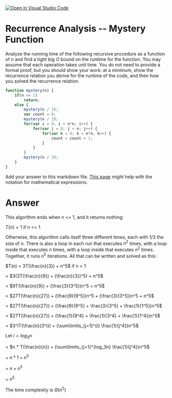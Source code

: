 [![Open in Visual Studio Code](https://classroom.github.com/assets/open-in-vscode-718a45dd9cf7e7f842a935f5ebbe5719a5e09af4491e668f4dbf3b35d5cca122.svg)](https://classroom.github.com/online_ide?assignment_repo_id=11730512&assignment_repo_type=AssignmentRepo)
# Recurrence Analysis -- Mystery Function

Analyze the running time of the following recursive procedure as a function of
$n$ and find a tight big $O$ bound on the runtime for the function. You may
assume that each operation takes unit time. You do not need to provide a formal
proof, but you should show your work: at a minimum, show the recurrence relation
you derive for the runtime of the code, and then how you solved the recurrence
relation.

```javascript
function mystery(n) {
    if(n <= 1)
        return;
    else {
        mystery(n / 3);
        var count = 0;
        mystery(n / 3);
        for(var i = 0; i < n*n; i++) {
            for(var j = 0; j < n; j++) {
                for(var k = 0; k < n*n; k++) {
                    count = count + 1;
                }
            }
        }
        mystery(n / 3);
    }
}
```

Add your answer to this markdown file. [This
page](https://docs.github.com/en/get-started/writing-on-github/working-with-advanced-formatting/writing-mathematical-expressions)
might help with the notation for mathematical expressions.

# Answer

This algorithm ends when n <= 1, and it returns nothing:

$T(n) = 1$ if n <= 1

Otherwise, this algorithm calls itself three different times, each with 1/3 the size of $n$.  There is also a loop in each run that executes $n^2$ times, with a loop inside that executes n times, with a loop inside that executes $n^2$ times.  Together, it runs $n^5$ iterations.  All that can be written and solved as this:

$T(n) = 3T(\frac{n}{3}) + n^5$ if n > 1

= $3(3T(\frac{n}{9}) + (\frac{n}{3})^5) + n^5$
     
= $9T(\frac{n}{9}) + (\frac{3}{3^5})n^5 + n^5$
     
= $27T(\frac{n}{27}) + (\frac{9}{9^5})n^5 + (\frac{3}{3^5})n^5 + n^5$
 
= $27T(\frac{n}{27}) + (\frac{9}{9^5} + \frac{3}{3^5} + \frac{1}{1^5})n^5$

= $27T(\frac{n}{27}) + (\frac{1}{9^4} + \frac{1}{3^4} + \frac{1}{1^4})n^5$

= $3^iT(\frac{n}{3^i}) + (\sum\limits_{j=1}^{i} \frac{1}{j^4})n^5$

Let $i = log_3n$

= $n * T(\frac{n}{n}) + (\sum\limits_{j=1}^{log_3n} \frac{1}{j^4})n^5$

= $n * 1 + n^5$

= $n + n^5$

= $n^5$

The time complexity is $\Theta(n^5)$

